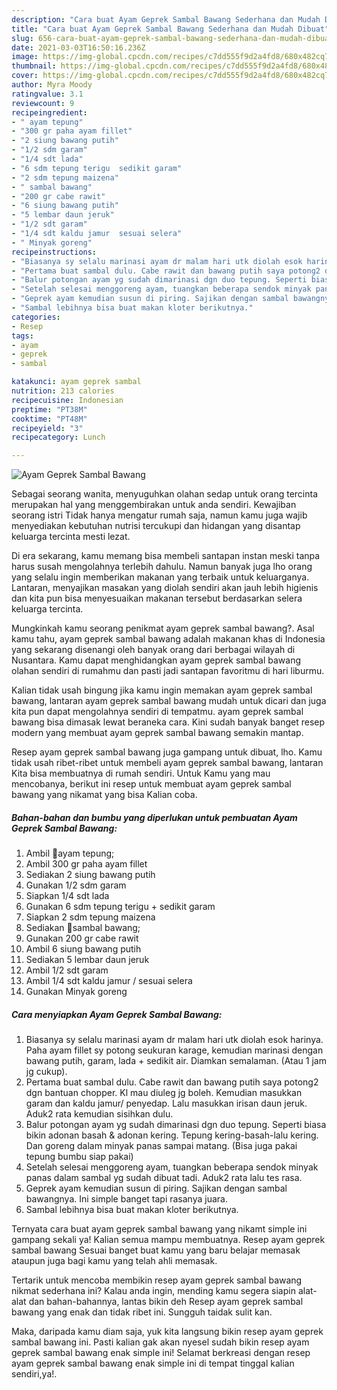 ```yaml
---
description: "Cara buat Ayam Geprek Sambal Bawang Sederhana dan Mudah Dibuat"
title: "Cara buat Ayam Geprek Sambal Bawang Sederhana dan Mudah Dibuat"
slug: 656-cara-buat-ayam-geprek-sambal-bawang-sederhana-dan-mudah-dibuat
date: 2021-03-03T16:50:16.236Z
image: https://img-global.cpcdn.com/recipes/c7dd555f9d2a4fd8/680x482cq70/ayam-geprek-sambal-bawang-foto-resep-utama.jpg
thumbnail: https://img-global.cpcdn.com/recipes/c7dd555f9d2a4fd8/680x482cq70/ayam-geprek-sambal-bawang-foto-resep-utama.jpg
cover: https://img-global.cpcdn.com/recipes/c7dd555f9d2a4fd8/680x482cq70/ayam-geprek-sambal-bawang-foto-resep-utama.jpg
author: Myra Moody
ratingvalue: 3.1
reviewcount: 9
recipeingredient:
- " ayam tepung"
- "300 gr paha ayam fillet"
- "2 siung bawang putih"
- "1/2 sdm garam"
- "1/4 sdt lada"
- "6 sdm tepung terigu  sedikit garam"
- "2 sdm tepung maizena"
- " sambal bawang"
- "200 gr cabe rawit"
- "6 siung bawang putih"
- "5 lembar daun jeruk"
- "1/2 sdt garam"
- "1/4 sdt kaldu jamur  sesuai selera"
- " Minyak goreng"
recipeinstructions:
- "Biasanya sy selalu marinasi ayam dr malam hari utk diolah esok harinya. Paha ayam fillet sy potong seukuran karage, kemudian marinasi dengan bawang putih, garam, lada + sedikit air. Diamkan semalaman. (Atau 1 jam jg cukup)."
- "Pertama buat sambal dulu. Cabe rawit dan bawang putih saya potong2 dgn bantuan chopper. Kl mau diuleg jg boleh. Kemudian masukkan garam dan kaldu jamur/ penyedap. Lalu masukkan irisan daun jeruk. Aduk2 rata kemudian sisihkan dulu."
- "Balur potongan ayam yg sudah dimarinasi dgn duo tepung. Seperti biasa bikin adonan basah &amp; adonan kering. Tepung kering-basah-lalu kering. Dan goreng dalam minyak panas sampai matang. (Bisa juga pakai tepung bumbu siap pakai)"
- "Setelah selesai menggoreng ayam, tuangkan beberapa sendok minyak panas dalam sambal yg sudah dibuat tadi. Aduk2 rata lalu tes rasa."
- "Geprek ayam kemudian susun di piring. Sajikan dengan sambal bawangnya. Ini simple banget tapi rasanya juara."
- "Sambal lebihnya bisa buat makan kloter berikutnya."
categories:
- Resep
tags:
- ayam
- geprek
- sambal

katakunci: ayam geprek sambal 
nutrition: 213 calories
recipecuisine: Indonesian
preptime: "PT38M"
cooktime: "PT48M"
recipeyield: "3"
recipecategory: Lunch

---
```



![Ayam Geprek Sambal Bawang](https://img-global.cpcdn.com/recipes/c7dd555f9d2a4fd8/680x482cq70/ayam-geprek-sambal-bawang-foto-resep-utama.jpg)

Sebagai seorang wanita, menyuguhkan olahan sedap untuk orang tercinta merupakan hal yang menggembirakan untuk anda sendiri. Kewajiban seorang istri Tidak hanya mengatur rumah saja, namun kamu juga wajib menyediakan kebutuhan nutrisi tercukupi dan hidangan yang disantap keluarga tercinta mesti lezat.

Di era  sekarang, kamu memang bisa membeli santapan instan meski tanpa harus susah mengolahnya terlebih dahulu. Namun banyak juga lho orang yang selalu ingin memberikan makanan yang terbaik untuk keluarganya. Lantaran, menyajikan masakan yang diolah sendiri akan jauh lebih higienis dan kita pun bisa menyesuaikan makanan tersebut berdasarkan selera keluarga tercinta. 



Mungkinkah kamu seorang penikmat ayam geprek sambal bawang?. Asal kamu tahu, ayam geprek sambal bawang adalah makanan khas di Indonesia yang sekarang disenangi oleh banyak orang dari berbagai wilayah di Nusantara. Kamu dapat menghidangkan ayam geprek sambal bawang olahan sendiri di rumahmu dan pasti jadi santapan favoritmu di hari liburmu.

Kalian tidak usah bingung jika kamu ingin memakan ayam geprek sambal bawang, lantaran ayam geprek sambal bawang mudah untuk dicari dan juga kita pun dapat mengolahnya sendiri di tempatmu. ayam geprek sambal bawang bisa dimasak lewat beraneka cara. Kini sudah banyak banget resep modern yang membuat ayam geprek sambal bawang semakin mantap.

Resep ayam geprek sambal bawang juga gampang untuk dibuat, lho. Kamu tidak usah ribet-ribet untuk membeli ayam geprek sambal bawang, lantaran Kita bisa membuatnya di rumah sendiri. Untuk Kamu yang mau mencobanya, berikut ini resep untuk membuat ayam geprek sambal bawang yang nikamat yang bisa Kalian coba.

<!--inarticleads1-->

##### Bahan-bahan dan bumbu yang diperlukan untuk pembuatan Ayam Geprek Sambal Bawang:

1. Ambil  🍳ayam tepung;
1. Ambil 300 gr paha ayam fillet
1. Sediakan 2 siung bawang putih
1. Gunakan 1/2 sdm garam
1. Siapkan 1/4 sdt lada
1. Gunakan 6 sdm tepung terigu + sedikit garam
1. Siapkan 2 sdm tepung maizena
1. Sediakan  🍳sambal bawang;
1. Gunakan 200 gr cabe rawit
1. Ambil 6 siung bawang putih
1. Sediakan 5 lembar daun jeruk
1. Ambil 1/2 sdt garam
1. Ambil 1/4 sdt kaldu jamur / sesuai selera
1. Gunakan  Minyak goreng




<!--inarticleads2-->

##### Cara menyiapkan Ayam Geprek Sambal Bawang:

1. Biasanya sy selalu marinasi ayam dr malam hari utk diolah esok harinya. Paha ayam fillet sy potong seukuran karage, kemudian marinasi dengan bawang putih, garam, lada + sedikit air. Diamkan semalaman. (Atau 1 jam jg cukup).
1. Pertama buat sambal dulu. Cabe rawit dan bawang putih saya potong2 dgn bantuan chopper. Kl mau diuleg jg boleh. Kemudian masukkan garam dan kaldu jamur/ penyedap. Lalu masukkan irisan daun jeruk. Aduk2 rata kemudian sisihkan dulu.
1. Balur potongan ayam yg sudah dimarinasi dgn duo tepung. Seperti biasa bikin adonan basah &amp; adonan kering. Tepung kering-basah-lalu kering. Dan goreng dalam minyak panas sampai matang. (Bisa juga pakai tepung bumbu siap pakai)
1. Setelah selesai menggoreng ayam, tuangkan beberapa sendok minyak panas dalam sambal yg sudah dibuat tadi. Aduk2 rata lalu tes rasa.
1. Geprek ayam kemudian susun di piring. Sajikan dengan sambal bawangnya. Ini simple banget tapi rasanya juara.
1. Sambal lebihnya bisa buat makan kloter berikutnya.




Ternyata cara buat ayam geprek sambal bawang yang nikamt simple ini gampang sekali ya! Kalian semua mampu membuatnya. Resep ayam geprek sambal bawang Sesuai banget buat kamu yang baru belajar memasak ataupun juga bagi kamu yang telah ahli memasak.

Tertarik untuk mencoba membikin resep ayam geprek sambal bawang nikmat sederhana ini? Kalau anda ingin, mending kamu segera siapin alat-alat dan bahan-bahannya, lantas bikin deh Resep ayam geprek sambal bawang yang enak dan tidak ribet ini. Sungguh taidak sulit kan. 

Maka, daripada kamu diam saja, yuk kita langsung bikin resep ayam geprek sambal bawang ini. Pasti kalian gak akan nyesel sudah bikin resep ayam geprek sambal bawang enak simple ini! Selamat berkreasi dengan resep ayam geprek sambal bawang enak simple ini di tempat tinggal kalian sendiri,ya!.

